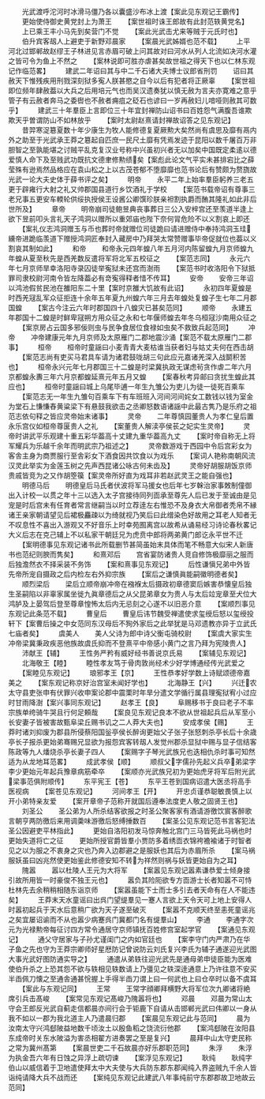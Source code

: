<!-- { "loadSidebar": true } -->
　　光武渡呼沱河时冰滑马僵乃各以囊盛沙布冰上渡【案此见东观记王霸传】
　　更始使侍御史黄党封上为萧王
　　【案世祖时诛王郎故有此封范轶黄党名】
　　上已乘王丰小马先到矣营门不觉
　　【案此光武击尤来等贼于元氏时也】
　　伯升宾客刼人上避吏于新野邓晨家
　　【案晨光武姊婿也范不载】
　　上平河北过邯郸故赵缪王子林进见言赤眉可破上问其故对曰河水从列人北流如决河水灌之皆可令为鱼上不然之
　　【案林说即可胜亦虐甚矣故世祖之得天下也以仁林东观记作临范畧】
　　建武二年诏曰其与中二千石诸大夫博士议郎省刑罚
　　诏曰其赦天下惟残疾用刑戮深刻狱多寃人朕甚愍之自今以后有犯者将正厥辜
　　【案世祖即位频年肆赦葢以大兵之后用培元气也而吴汉遗奏犹以慎无赦为言夫亦寛难之意乎管子有云赦者奔马之委辔也不赦者痈疽之砭石也谚曰一岁再赦妇儿喑哑则赦其可数乎】
　　建武三十年羣臣上言即位三十年宜封禅防山诏书曰百姓怨气满腹吾谁欺欺天乎曽谓防山不如林放乎
　　【案时太尉赵熹请封禅故诏答之见东观记】
　　昔羿寒浞簒夏数十年少康生为牧人能修德复夏厥勲大矣然尚有虞思及靡有鬲内外之助至于光武承王莽之簒起自匹庶一民尺土靡有凭焉发迹于昆阳以数千屠百万非胆智之至孰能堪之讨贼平乱克复汉业号称中兴虽初兴者无以加矣中国既定柔逺以德爱慎人命下及至贱武功既抗文德聿修勲绩矣【案彪此论文气平实未甚排宕比之薛莹殊有逊焉然品格应在袁山松之上以古茂苍郁不堕靡靡也范书论后有赞颇为赘旒故光武一论大夫史体于薛书评之矣】
　　明帝
　　永平二年上始率羣臣躬养三老五更于辟雍行大射之礼又帅郡国县道行乡饮酒礼于学校
　　【案范书载帝诏有尊事三老兄事五更安车輭轮供绥执授侯王设酱公卿馔珍朕亲袒割执爵而酭其隆礼如此非后世所及】
　　章帝
　　明帝崩司徒鲍昱典丧事葬日三公入安梓宫还至羡道半逢上欲下昱前叩头言礼天子鸿洞以赠所以重郊庙也陛下奈何冐危险不以义割哀上即还
　　【案礼仪志鸿洞赠玉与币也葬时帝就赠位司徒跪曰请进赠侍中奉持鸿洞玉珪纁帝进跪临羡道下赠授鸿洞匠奉封入藏房中乃拜哭太常赞赠事毕帝促就位也葢以义割哀其制如此】
　　和帝
　　和帝永元四年蝗八年五月河内陈留蝗九月京师蝗九年蝗从夏至秋先是西羌数反遣将军将北军五校征之
　　【案范志同】
　　永元六年七月京师旱幸洛阳寺录囚徒举寃狱未还宫而澍雨
　　【案范书时收洛阳令下狱抵罪司隶校尉河南令皆左降葢必有竒寃得释者惜不传耳】
　　安帝
　　安帝三年诏以鸿池假贫民池在雒阳东二十里【案时京雒大饥故有此诏】
　　永初四年夏蝗是时西羌冦乱军众征拒连十余年五年夏九州蝗六年三月去年蝗处复蝗子生七年二月郡国蝗
　　【案古今注云六年时郡国四十八蝗灾已甚矣范同】
　　顺帝
　　永建五年郡国十二蝗是时鲜卑冦朔方用众征之永和七年偃师蝗去年冬乌桓冦沙南用众征之
　　【案京房占云国多邪佞则虫与民争食居位食禄如虫矣不救致兵起范同】
　　冲帝
　　冲帝建康元年九月京师及太原雁门二郡地震沙涌【案范不载太原雁门二郡事】
　　桓帝
　　桓帝时童謡曰小麦青青大麦枯谁当获者妇与姑丈夫何在西击胡
　　【案范志尚有吏买马君具车请为诸君鼓咙胡三句此应元嘉诸羌深入战鬬积苦也】
　　桓帝永兴元年七月郡国三十二蝗是时梁冀执政无谋虑茍贪作虐二年六月京都蝗永夀三年六月京都蝗延熹元年五月又蝗
　　【案春秋考异邮曰贪扰生蝗此其应也】
　　桓帝时童謡曰城上乌尾毕逋一年生九雏公为吏儿为徒一徒死百乘车
　　【案范志无一年生九雏句百乘车下有车班班入河间河间姹女工数钱以钱为室金为堂石上慊慊舂黄粱梁下有悬鼓我欲击之丞卿怒数语诸謡中此最古隽乃是乐府之祖范志依句释之皆应灵帝始末诸事】
　　灵帝
　　二年尊慎园董贵人为孝仁皇后置永乐宫仪如桓帝尊匽贵人之礼
　　【案董贵人解渎亭侯苌之妃实生灵帝】
　　灵帝时讲武平乐观建十重五彩华葢高十丈建九重华葢高九丈
　　【案时帝自称无上将军耀兵为乐越千余年而明武宗乃祖述之】
　　灵帝数游戏于西园中令后宫彩女为客舎主身为商贾服行至舎彩女下酒食因共饮食以为戏乐
　　【案词人艳称南朝风流汉灵此举实为金莲玉树之先声西昆诸公咏古何未齿及】
　　灵帝好胡服胡饭京师贵戚皆竞为之又作胡箜篌【案灵帝所好直为戏耳非若赵武灵王之能自强也】
　　明德马后
　　明德皇后马氏者伏波将军马援女也后年七岁榦治家事敇制僮御出入计校一以贯之年十三以选入太子宫接待同列靣承至尊先人后已发于至诚由是见宠是时后宫未有任育者常言继嗣当以时立荐逹左右惟恐不及身衣大帛御者秃帛不縁诸王亲家朝请望见后裙极麤疎以为绮就视乃笑后曰此缯染色好故用之耳老人知者无不叹息性不喜出入游观又不好音乐上时幸苑囿离宫以故希从诵易经习诗论春秋畧记大义后志在克己辅上不以私家干朝廷兄为虎贲中郎将两弟黄门郎讫永平世不迁
　　【案明德事见东观记诸书此所载删节甚简虽始末具体而笔不畅意大似宋人新唐书也范纪则腴而隽矣】
　　和熹邓后
　　宫省宴防诸贵人竞自修饰极靡丽之服而后独澹然衣不择采装不务饰
　　【案和熹事见东观记】
　　后性谦愼兄弟中外皆先帝所宠自摄政之后内检左右外抑宗族
　　【案后之谦慎眞能嗣徽明德者矣】
　　顺烈梁后
　　梁后立顺帝崩冲帝在襁褓太后摄政初章德窦后嫉害恭懐皇后独生圣嗣陷以非辜家属坐徙九眞章德后之从父昆弟章女为贵人与太后竝宠章至犬位大鸿胪及上晏驾后登至尊章惶怖太后内无忌刻之心遂不以旧恶介意
　　【案顺烈事见东观记此条范不载】
　　曹皇后
　　曹皇后讳节魏受禅遣使求玺绶后怒以玺绶投轩下【案曹后操之中女范同东汉母后不狥外家后之此举犹是马邓遗教亦异于立武氏七庙者矣】
　　虞美人
　　美人父诗为郎中诗父衡屯骑校尉
　　【案虞大家实生冲帝梁冀秉政疾恶他族故虞氏抑而不登熹平中帝感小黄门之言乃拜为宪陵贵人】
　　沛献王【辅】
　　王性务严矜有威好经书善说京氏易
　　【案辅见东观记】
　　北海敬王【睦】
　　睦性孝友笃于骨肉敦尚经术少好学博通经传光武爱之
　　【案睦见东观记】
　　琅邪孝王【京】
　　王性恭孝好学数上诗赋颂德帝嘉美之
　　【案东观记称京好治宫室未闻好学也】
　　北海静王【兴】
　　兴迁农太守县吏张申有伏罪兴收申案论郡中震栗时年旱分遣文学循行属县理寃狱宥小过应时甘雨降澍【案兴事同东观记】
　　赵孝王【良】
　　阜赐移书于良曰老子不率宗族单绔骑牛哭且行何足頼哉
　　【案良见东观记良本不欲从世祖起兵后从军至小长安妻子皆被害故甄阜梁丘赐书讥之二人莽大夫也】
　　安成孝侯【赐】
　　王莽时诸刘抑废为郡县所侵蔡阳国釡亭侯长醉询更始父子张子张怒刺杀亭长后十余歳亭长子报杀更始弟骞赐兄显欲为报怨宾客转刼人发觉州郡杀显狱中赐与显子信结客陈政等九人燔烧杀亭长妻子四人
　　【案赐字子琴光武族兄也迭相仇杀时事可知然适为从龙地耳范畧】
　　成武孝侯【顺】
　　顺叔父字儒孙先起义兵卒弟梁字李少更始元年起兵豫章病筋牵卒
　　【案顺亦光武族兄初为更始虎牙将军后附光武梁事范俱附顺传】
　　东平宪王【苍】
　　东平王苍到国病诏遣大医丞将高手医视病
　　【案苍见东观记】
　　河间孝王【开】
　　开忠贞谨恭聪敏畏慎上以开小弟特亲友爱
　　【案开章帝子范称开就国后遵奉法度吏人敬之固贤王也】
　　刘圣公
　　圣公弟为人所杀结客欲报之时圣公聚客家有酒请游徼饮賔客醉歌言朝亨两防徼后来用调羮味游徼后怒缚捶数百
　　【案圣公见东观记范书言客犯法圣公因避吏平林指此】
　　更始自洛阳初发马惊奔触北宫门三马皆死此马祸也时更始失道将亡之征
　　更始所授官爵皆羣小贾防多着绣靣衣锦袴襜褕诸于时智者见之以为服之不衷身之灾也乃奔入边郡避之是服妖也其后为赤眉所杀
　　【案马祸服妖虽曰凶兆然使更始鉴此修德安知不转为祥然则祸与妖皆更始自为之耳】
　　隗嚣
　　嚣以杜陵人王元为大将军
　　【案嚣见东观记嚣素谦恭爱士倾身接引故所用皆一时豪俊不独王元也】
　　嚣负其险阨欲专方靣游士长者知嚣不可恃杜林先去余稍稍相随东诣京师
　　【案嚣虽能下士而士多引去者天命有在人不能违矣】
　　王莽末天水童谣曰出呉门望缇羣见一蹇人言欲上天令天可上地上安得人时嚣初起兵于天水后意稍广欲为天子遂至破灭
　　【案嚣不克顺天终至恚死童谣兆之矣宜屡诏谕而不从也嚣少病蹇呉门冀都门名有缇羣山】
　　李通
　　李通字次元为光禄勲帝每征讨四方常令通居守京师镇抚百姓修宫室起学官
　　【案通见东观记】
　　通父守居家与子孙尤谨闺门之内如官廷也
　　【案李守门内严肃乃在华子鱼之先也守为王莽宗卿师好星厯防记曾说防云刘氏复兴李氏为辅子通遂迎光武图大事光武好图防通实导之】
　　通遣从弟轶往迎光武先是通母弟申徒臣能为医难使伯升杀之上恐其怨不欲与轶相见轶数请上乃彊见之轶深逹通意上乃许往意不安买半臿佩刀懐之至通舎通甚恱握上手得半臿刀谓上曰一何武也上曰仓卒时以备不虞耳
　　【案此与东观记同】
　　王常
　　王常字顔卿拜横野大将军位次九卿诸将絶席引兵击髙峻
　　【案常见东观记髙峻乃隗嚣将也】
　　邓晨
　　邓晨为常山太守会王郎反光武自蓟走信都晨亦间行会于钜鹿下自请从击邯郸光武曰伟卿以一身从我不如以一郡为我北道主人乃遣晨归郡
　　【案晨见东观记此与范同】
　　晨为汝南太守兴鸿郄陂益地数千顷汝土以殷鱼稻之饶流衍他郡
　　【案鸿郄陂在汝阳县东成帝时关东水陂溢为害丞相翟方进奏罢之至是复兴】
　　晨拜中山太守吏民称之常为冀州髙第
　　【案晨世吏二千石故晨亦好乐郡职范同】
　　朱浮
　　朱浮为执金吾六年有日蚀之异浮上疏切谏
　　【案浮见东观记】
　　耿纯
　　耿纯字伯山以威信着于卫地遣使拜太中大夫使与大兵防东郡东郡闻纯入界盗贼九千余人皆诣纯请降大兵不战而还
　　【案纯见东观记此建武八年事纯前守东郡郡故卫地故云范同】
